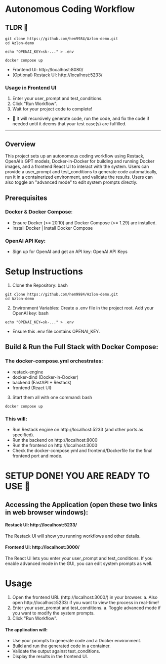 # Autonomous Coding Workflow
## TLDR 🔴
```
git clone https://github.com/hem9984/Azlon-demo.git
cd Azlon-demo
```
```
echo "OPENAI_KEY=sk-..." > .env
```
```
docker compose up
```
* Frontend UI: http://localhost:8080/
* (Optional) Restack UI: http://localhost:5233/

### Usage in Frontend UI
1. Enter your user_prompt and test_conditions.
2. Click "Run Workflow".
3. Wait for your project code to complete!
* 🤖 It will recursively generate code, run the code, and fix the code if needed until it deems that your test case(s) are fulfilled.
-------------------------------------------------------------
## Overview
This project sets up an autonomous coding workflow using Restack, OpenAI’s GPT models, Docker-in-Docker for building and running Docker images, and a frontend React UI to interact with the system. Users can provide a user_prompt and test_conditions to generate code automatically, run it in a containerized environment, and validate the results. Users can also toggle an "advanced mode" to edit system prompts directly.

## Prerequisites
### Docker & Docker Compose:
* Ensure Docker (>= 20.10) and Docker Compose (>= 1.29) are installed.
* Install Docker | Install Docker Compose

### OpenAI API Key:
* Sign up for OpenAI and get an API key: OpenAI API Keys

# Setup Instructions

1. Clone the Repository:
bash
```
git clone https://github.com/hem9984/Azlon-demo.git
cd Azlon-demo
```

2. Environment Variables: Create a .env file in the project root. Add your OpenAI key:
bash
```
echo "OPENAI_KEY=sk-..." > .env
```
* Ensure this .env file contains OPENAI_KEY.

## Build & Run the Full Stack with Docker Compose: 

### The docker-compose.yml orchestrates:

* restack-engine
* docker-dind (Docker-in-Docker)
* backend (FastAPI + Restack)
* frontend (React UI)

3. Start them all with one command:
bash
```
docker compose up
```
### This will:

* Run Restack engine on http://localhost:5233 (and other ports as specified).
* Run the backend on http://localhost:8000
* Run the frontend on http://localhost:3000
* Check the docker-compose.yml and frontend/Dockerfile for the final frontend port and mode.

# SETUP DONE! YOU ARE READY TO USE 🎊

## Accessing the Application (open these two links in web browser windows):

#### Restack UI: http://localhost:5233/
The Restack UI will show you running workflows and other details.

#### Frontend UI: http://localhost:3000/
The React UI lets you enter your user_prompt and test_conditions. If you enable advanced mode in the GUI, you can edit system prompts as well.



# Usage
1. Open the frontend URL (http://localhost:3000/) in your browser.
   a. Also open http://localhost:5233/ if you want to view the process in real-time!
2.  Enter your user_prompt and test_conditions.
   a. Toggle advanced mode if you want to modify the system prompts.
3. Click "Run Workflow".

#### The application will:
* Use your prompts to generate code and a Docker environment.
* Build and run the generated code in a container.
* Validate the output against test_conditions.
* Display the results in the frontend UI.
